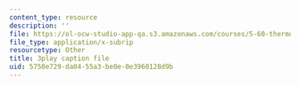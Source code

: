 ```yaml
---
content_type: resource
description: ''
file: https://ol-ocw-studio-app-qa.s3.amazonaws.com/courses/5-60-thermodynamics-kinetics-spring-2008/5750e729da0455a3be0e0e3960128d9b_BTNsoSNR5B0.vtt
file_type: application/x-subrip
resourcetype: Other
title: 3play caption file
uid: 5750e729-da04-55a3-be0e-0e3960128d9b
---
```

